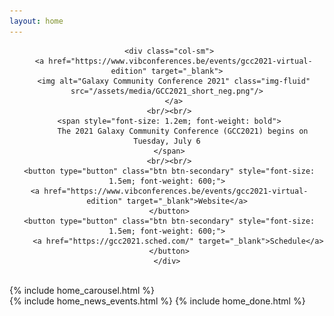 ```yaml
---
layout: home
---
```


<div class="row text-center" align="center">

     <div class="col-sm">
       <a href="https://www.vibconferences.be/events/gcc2021-virtual-edition" target="_blank">
       <img alt="Galaxy Community Conference 2021" class="img-fluid" src="/assets/media/GCC2021_short_neg.png"/>
       </a>
     <br/><br/>
     <span style="font-size: 1.2em; font-weight: bold">
           The 2021 Galaxy Community Conference (GCC2021) begins on Tuesday, July 6
     </span>
     <br/><br/>
     <button type="button" class="btn btn-secondary" style="font-size: 1.5em; font-weight: 600;">
     <a href="https://www.vibconferences.be/events/gcc2021-virtual-edition" target="_blank">Website</a>
     </button>
     <button type="button" class="btn btn-secondary" style="font-size: 1.5em; font-weight: 600;">
         <a href="https://gcc2021.sched.com/" target="_blank">Schedule</a>
     </button>
    </div>

</div>
<br>

<div class="home">
  {% include home_carousel.html %}
  </br>
  {% include home_news_events.html %}
  {% include home_done.html %}
</div>

<!--{% include home_carousel_involved.html %}-->
